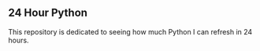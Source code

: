 ## 24 Hour Python

This repository is dedicated to seeing how much Python I can refresh in 24 hours.